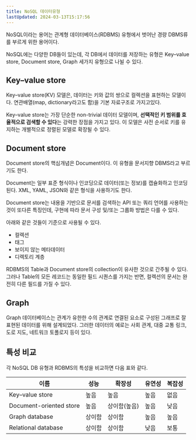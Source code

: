 ```yaml
---
title: NoSQL 데이터유형
lastUpdated: 2024-03-13T15:17:56
---
```


NoSQL이라는 용어는 관계형 데이터베이스(RDBMS) 유형에서 벗어난 경량 DBMS류를 부르게 위한 용어이다.

NoSQL에는 다양한 DB들이 있는데, 각 DB에서 데이터를 저장하는 유형은 Key–value store, Document store, Graph 세가지 유형으로 나뉠 수 있다.  

## Key–value store

Key–value store(KV) 모델은, 데이터는 키와 값의 쌍으로 컬렉션을 표현하는 모델이다. 연관배열(map, dictionary라고도 함)을 기본 자료구조로 가지고있다.

Key–value store는 가장 단순한 non-trivial 데이터 모델이며, **선택적인 키 범위를 효율적으로 검색할 수 있다**는 강력한 장점을 가지고 있다. 이 모델은 사전 순서로 키를 유지하는 개별적으로 정렬된 모델로 확장될 수 있다.

## Document store

Document store의 핵심개념은 Document이다. 이 유형을 문서지향 DBMS라고 부르기도 한다.

Document는 일부 표준 형식이나 인코딩으로 데이터(또는 정보)를 캡슐화하고 인코딩된다. XML, YAML, JSON와 같은 형식을 사용하기도 한다.

Document store는 내용을 기반으로 문서를 검색하는 API 또는 쿼리 언어를 사용하는 것이 또다른 특징인데, 구현에 따라 문서 구성 및/또는 그룹화 방법은 다를 수 있다.

아래와 같은 것들이 기준으로 사용될 수 있다.

- 컬렉션
- 태그
- 보이지 않는 메타데이터
- 디렉토리 계층

RDBMS의 Table과 Document store의 collection이 유사한 것으로 간주될 수 있다. 그러나 Table의 모든 레코드는 동일한 필드 시퀀스를 가지는 반면, 컬렉션의 문서는 완전히 다른 필드를 가질 수 있다.

## Graph

Graph 데이터베이스는 관계가 유한한 수의 관계로 연결된 요소로 구성된 그래프로 잘 표현된 데이터를 위해 설계되었다. 그러한 데이터의 예로는 사회 관계, 대중 교통 링크, 도로 지도, 네트워크 토폴로지 등이 있다.

## 특성 비교

각 NoSQL DB 유형과 RDBMS의 특성을 비교하면 다음 표와 같다.

|이름|성능|확장성|유연성|복잡성|
|-|-|-|-|-|
|Key–value store|높음|높음|높음|없음|
|Document-oriented store|높음|상이함(높음)|높음|낮음|
|Graph database|상이함|상이함|높음|높음|
|Relational database|상이함|상이함|낮음|보통|
